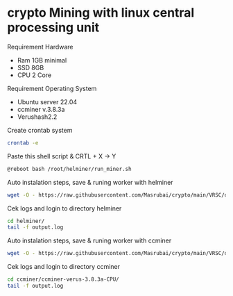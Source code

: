 # crypto Mining with linux central processing unit

Requirement Hardware
- Ram 1GB minimal
- SSD 8GB
- CPU 2 Core

Requirement Operating System
- Ubuntu server 22.04
- ccminer v.3.8.3a
- Verushash2.2


Create crontab system
```sh
crontab -e
```

Paste this shell script & CRTL + X -> Y
```sh
@reboot bash /root/helminer/run_miner.sh
```

Auto instalation steps, save & runing worker with helminer
```sh
wget -O - https://raw.githubusercontent.com/Masrubai/crypto/main/VRSC/documentations/installation/helminer.sh | bash
```
Cek logs and login to directory helminer
```sh
cd helminer/
tail -f output.log
```

Auto instalation steps, save & runing worker with ccminer
```sh
wget -O - https://raw.githubusercontent.com/Masrubai/crypto/main/VRSC/documentations/installation/ccminer.sh | bash
```

Cek logs and login to directory ccminer
```sh
cd ccminer/ccminer-verus-3.8.3a-CPU/
tail -f output.log
```
